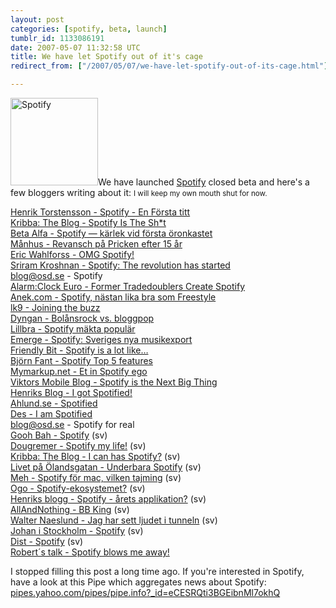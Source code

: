```yaml
---
layout: post
categories: [spotify, beta, launch]
tumblr_id: 1133086191  
date: 2007-05-07 11:32:58 UTC
title: We have let Spotify out of it's cage
redirect_from: ["/2007/05/07/we-have-let-spotify-out-of-its-cage.html"]

---
```


<img src="/attachments/2008/04/spotify-140x140.png" alt="Spotify" width="140" height="140" class="alignright size-full wp-image-466" />We have launched <a href="http://spotify.com/">Spotify</a> closed beta and here's a few bloggers writing about it:
<small>I will keep my own mouth shut for now.</small>

<a href="http://www.torstensson.com/weblog/2007/05/spotify-en-frsta-titt.html">Henrik Torstensson - Spotify - En Första titt</a><br />
<a href="http://www.24supreme.com/blog/2007/05/spotify-is-sht.html">Kribba: The Blog - Spotify Is The Sh*t</a><br />
<a href="http://betaalfa.polymono.net/2007/05/05/spotify-karlek-vid-forsta-oronkastet/">Beta Alfa - Spotify — kärlek vid första öronkastet</a><br />
<a href="http://www.moonhouse.se/posts/1202">Månhus - Revansch på Pricken efter 15 år</a><br />
<a href="http://eric.wahlforss.com/2007/05/09/omg-spotify/">Eric Wahlforss - OMG Spotify!</a><br />
<a href="http://sriram-krishnan.com/archives/35">Sriram Kroshnan - Spotify: The revolution has started</a><br />
<a href="http://blog.osd.se/2007/05/09/spotify/">blog@osd.se - Spotify</a><br />
<a href="http://www.thealarmclock.com/euro/archives/2007/05/former_tradedoublers_1.html">Alarm:Clock Euro - Former Tradedoublers Create Spotify</a><br />
<a href="http://siwers.blogspot.com/2007/05/spotify-nstan-lika-bra-som-freestyle.html">Anek.com - Spotify, nästan lika bra som Freestyle</a><br />
<a href="http://www.lk9.se/2007/05/13/spotify-itunes-killer-or-just-easy-listening-am/">lk9 - Joining the buzz</a><br />
<a href="http://dyngan.se/2007/05/16/dyngan/bolansrock-vs-bloggpop/">Dyngan - Bolånsrock vs. bloggpop</a><br />
<a href="http://www.lillbra.se/2007/05/spotify-makta-popular/">Lillbra - Spotify mäkta populär</a><br />
<a href="http://www.emerge.se/2007/05/08/spotify-sveriges-nya-musikexport/">Emerge - Spotify: Sveriges nya musikexport</a><br />
<a href="http://friendlybit.com/other/spotify-is-a-lot-like/">Friendly Bit - Spotify is a lot like…</a><br />
<a href="http://www.bjornfant.se/index.php?ID_=163">Björn Fant - Spotify Top 5 features</a><br />
<a href="http://mymarkup.net/blog/archives/011534.html">Mymarkup.net - Et in Spotify ego</a><br />
<a href="http://mobileviktor.blogspot.com/2007/05/spotify-is-next-big-thing.html">Viktors Mobile Blog - Spotify is the Next Big Thing</a><br />
<a href="http://henrik.net/blog/2007/05/i-got-spotified.asp">Henriks Blog - I got Spotified!</a><br />
<a href="http://blogg.ahlund.se/?p=420">Ahlund.se - Spotified</a><br />
<a href="http://blog.myspace.com/index.cfm?fuseaction=blog.view&friendID=147866897&blogID=265923893">Des - I am Spotified</a><br />
<a href="http://blog.osd.se/2007/06/06/spotify-for-real/">blog@osd.se - Spotify for real</a><br />
<a href="http://gurkapa.blogspot.com/2007/05/spotify.html">Gooh Bah - Spotify</a> (sv)<br />
<a href="http://iloblog.dougremer.net/www?Home&post=28">Dougremer - Spotify my life!</a> (sv)<br />
<a href="http://www.24supreme.com/blog/2007/06/i-can-has-spotify.html">Kribba: The Blog -  I can has Spotify?</a> (sv)<br />
<a href="http://niklasjakobsen.blogspot.com/2007/07/underbaraspotify.html">Livet på Ölandsgatan - Underbara Spotify</a> (sv)<br />
<a href="http://meh.tryggve.se/2007/06/spotify-fr-mac-vilken-tajming.html">Meh - Spotify för mac, vilken tajming</a> (sv)<br />
<a href="http://blog.gothberg.org/2007/07/02/spotify-ekosystemet/">Ogo - Spotify-ekosystemet?</a> (sv)<br />
<a href="http://henrik.net/blog/2007/07/spotify-rets-applikation.asp">Henriks blogg - Spotify - årets applikation?</a> (sv)<br />
<a href="http://allandnothing.tryggve.se/2007/07/bb-king.html">AllAndNothing - BB King</a> (sv)<br />
<a href="http://walternaeslund.blogspot.com/2007/07/jag-har-sett-ljudet-i-tunneln.html">Walter Naeslund - Jag har sett ljudet i tunneln</a> (sv)<br />
<a href="http://johanloman.com/weblog/?p=153">Johan i Stockholm - Spotify</a> (sv)<br />
<a href="http://www.dist.se/?p=339">Dist - Spotify</a> (sv)<br />
<a href="http://www.robertnyman.com/2007/09/05/spotify-blows-me-away/">Robert´s talk - Spotify blows me away!</a><br />

I stopped filling this post a long time ago. If you're interested in Spotify, have a look at this Pipe which aggregates news about Spotify: <a href="http://pipes.yahoo.com/pipes/pipe.info?_id=eCESRQti3BGEibnMl7okhQ&block=%28twitter%7Cjaiku%29.com">pipes.yahoo.com/pipes/pipe.info?_id=eCESRQti3BGEibnMl7okhQ</a>
